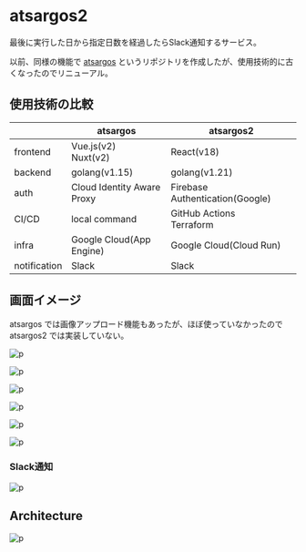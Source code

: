 # atsargos2

最後に実行した日から指定日数を経過したらSlack通知するサービス。

以前、同様の機能で [atsargos](https://github.com/sky0621/atsargos) というリポジトリを作成したが、使用技術的に古くなったのでリニューアル。 

## 使用技術の比較

|              | atsargos                   | atsargos2                       |
|--------------|----------------------------|---------------------------------|
| frontend     | Vue.js(v2)<br/>Nuxt(v2)    | React(v18)                      |
| backend      | golang(v1.15)              | golang(v1.21)                   |
| auth         | Cloud Identity Aware Proxy | Firebase Authentication(Google) |
| CI/CD        | local command              | GitHub Actions<br/>Terraform    |
| infra        | Google Cloud(App Engine)   | Google Cloud(Cloud Run)         |
| notification | Slack                      | Slack                           |

## 画面イメージ

atsargos では画像アップロード機能もあったが、ほぼ使っていなかったので atsargos2 では実装していない。

![p](pics/p01_login.png)

![p](pics/p02_auth.png)

![p](pics/p03_list.png)

![p](pics/p04_logout.png)

![p](pics/p05_add.png)

![p](pics/p06_edit.png)

### Slack通知

![p](pics/p07_slack.png)

## Architecture

![p](pics/architecture.png)
